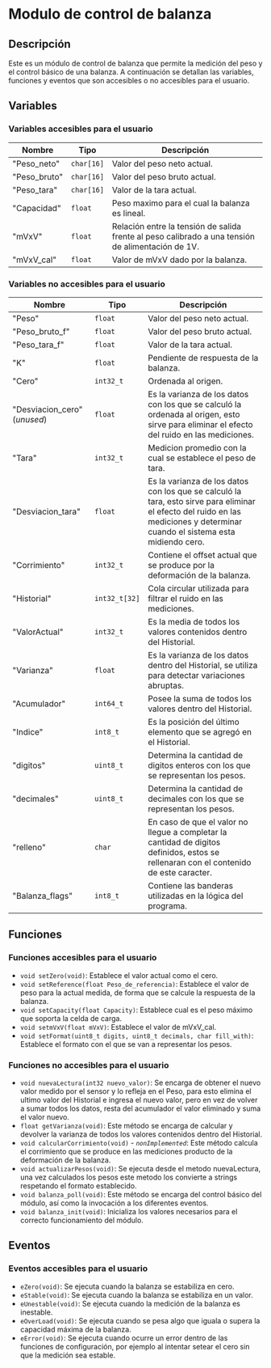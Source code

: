 # Modulo de control de balanza

## Descripción
Este es un módulo de control de balanza que permite la medición del peso y el control básico de una balanza. A continuación se detallan las variables, funciones y eventos que son accesibles o no accesibles para el usuario.

## Variables

### Variables accesibles para el usuario

Nombre | Tipo | Descripción
-------|------|-------------
"Peso_neto" | `char[16]` | Valor del peso neto actual.
"Peso_bruto" | `char[16]` | Valor del peso bruto actual.
"Peso_tara" | `char[16]` | Valor de la tara actual.
"Capacidad" | `float` | Peso maximo para el cual la balanza es lineal.
"mVxV" | `float` | Relación entre la tensión de salida frente al peso calibrado a una tensión de alimentación de 1V.
"mVxV_cal" | `float` | Valor de mVxV dado por la balanza.

### Variables no accesibles para el usuario

Nombre | Tipo | Descripción
-------|------|-------------
"Peso" | `float` | Valor del peso neto actual.
"Peso_bruto_f" | `float` | Valor del peso bruto actual.
"Peso_tara_f" | `float` | Valor de la tara actual.
"K" | `float` | Pendiente de respuesta de la balanza.
"Cero" | `int32_t` | Ordenada al origen.
"Desviacion_cero" (*unused*) | `float` | Es la varianza de los datos con los que se calculó la ordenada al origen, esto sirve para eliminar el efecto del ruido en las mediciones.
"Tara" | `int32_t` | Medicion promedio con la cual se establece el peso de tara.
"Desviacion_tara" | `float` | Es la varianza de los datos con los que se calculó la tara, esto sirve para eliminar el efecto del ruido en las mediciones y determinar cuando el sistema esta midiendo cero.
"Corrimiento" | `int32_t` | Contiene el offset actual que se produce por la deformación de la balanza.
"Historial" | `int32_t[32]` | Cola circular utilizada para filtrar el ruido en las mediciones. 
"ValorActual" | `int32_t` | Es la media de todos los valores contenidos dentro del Historial.
"Varianza" | `float` | Es la varianza de los datos dentro del Historial, se utiliza para detectar variaciones abruptas.
"Acumulador" | `int64_t` | Posee la suma de todos los valores dentro del Historial.
"Indice" | `int8_t` | Es la posición del último elemento que se agregó en el Historial.
"digitos" | `uint8_t` | Determina la cantidad de digitos enteros con los que se representan los pesos.
"decimales" | `uint8_t` | Determina la cantidad de decimales con los que se representan los pesos.
"relleno" | `char` | En caso de que el valor no llegue a completar la cantidad de digitos definidos, estos se rellenaran con el contenido de este caracter.
"Balanza_flags" | `int8_t` | Contiene las banderas utilizadas en la lógica del programa.

## Funciones

### Funciones accesibles para el usuario

- `void setZero(void)`: Establece el valor actual como el cero.
- `void setReference(float Peso_de_referencia)`: Establece el valor de peso para la actual medida, de forma que se calcule la respuesta de la balanza.
- `void setCapacity(float Capacity)`: Establece cual es el peso máximo que soporta la celda de carga.
- `void setmVxV(float mVxV)`: Establece el valor de mVxV_cal.
- `void setFormat(uint8_t digits, uint8_t decimals, char fill_with)`: Establece el formato con el que se van a representar los pesos.
  
### Funciones no accesibles para el usuario
 
- `void nuevaLectura(int32 nuevo_valor)`: Se encarga de obtener el nuevo valor medido por el sensor y lo refleja en el Peso, para esto elimina el ultimo valor del Historial e ingresa el nuevo valor, pero en vez de volver a sumar todos los datos, resta del acumulador el valor eliminado y suma el valor nuevo.
- `float getVarianza(void)`: Este método se encarga de calcular y devolver la varianza de todos los valores contenidos dentro del Historial.
- `void calcularCorrimiento(void)` - *`nonImplemented`*: Este método calcula el corrimiento que se produce en las mediciones producto de la deformación de la balanza.
- `void actualizarPesos(void)`: Se ejecuta desde el metodo nuevaLectura, una vez calculados los pesos este metodo los convierte a strings respetando el formato establecido.
- `void balanza_poll(void)`: Este método se encarga del control básico del módulo, así como la invocación a los diferentes eventos.
- `void balanza_init(void)`: Inicializa los valores necesarios para el correcto funcionamiento del módulo.

## Eventos

### Eventos accesibles para el usuario

- `eZero(void)`: Se ejecuta cuando la balanza se estabiliza en cero.
- `eStable(void)`: Se ejecuta cuando la balanza se estabiliza en un valor.
- `eUnestable(void)`: Se ejecuta cuando la medición de la balanza es inestable.
- `eOverLoad(void)`: Se ejecuta cuando se pesa algo que iguala o supera la capacidad máxima de la balanza.
- `eError(void)`: Se ejecuta cuando ocurre un error dentro de las funciones de configuración, por ejemplo al intentar setear el cero sin que la medición sea estable.
